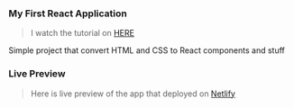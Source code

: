 ### My First React Application
> I watch the tutorial on [HERE](https://buildwithangga.com/)

Simple project that convert HTML and CSS to React components and stuff

### Live Preview
> Here is live preview of the app that deployed on [Netlify](https://6009ba7204e46f12eaf58e06--convert-to-react.netlify.app/)
